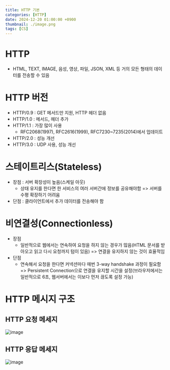 ```yaml
---
title: HTTP 기본
categories: [HTTP]
date: 2024-12-20 01:00:00 +0900
thumbnail: ./image.png
tags: [CS]
---
```


# HTTP
- HTML, TEXT, IMAGE, 음성, 영상, 파일, JSON, XML 등 거의 모든 형태의 데이터를 전송할 수 있음

# HTTP 버전
- HTTP/0.9 : GET 메서드만 지원, HTTP 헤더 없음
- HTTP/1.0 : 메서드, 헤더 추가
- HTTP/1.1 : 가장 많이 사용
  - RFC2068(1997), RFC2616(1999), RFC7230~7235(2014)에서 업데이트
- HTTP/2.0 : 성능 개선
- HTTP/3.0 : UDP 사용, 성능 개선

# 스테이트리스(Stateless)
- 장점 : 서버 확장성이 높음(스케일 아웃)
  - 상태 유지를 한다면 한 서비스의 여러 서버간에 정보를 공유해야함 => 서버를 수평 확장하기 어려움
- 단점 : 클라이언트에서 추가 데이터를 전송해야 함

# 비연결성(Connectionless)
- 장점
  - 일반적으로 웹에서는 연속하여 요청을 하지 않는 경우가 많음(HTML 문서를 받아오고 읽고 다시 요청까지 텀이 있음) => 연결을 유지하지 않는 것이 효율적임
- 단점
  - 연속해서 요청을 한다면 커넥션마다 매번 3-way handshake 과정이 필요함 => Persistent Connection으로 연결을 유지할 시간을 설정(브라우저에서는 일반적으로 6초, 웹서버에서는 이보다 먼저 끊도록 설정 가능)

# HTTP 메시지 구조
## HTTP 요청 메세지
![image](https://github.com/user-attachments/assets/dd7c1246-7fdb-4615-b55b-70bfd48a8eb9)

## HTTP 응답 메세지
![image](https://github.com/user-attachments/assets/91111111-1111-1111-1111-111111111111)
